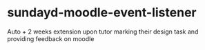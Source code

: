 # sundayd-moodle-event-listener
Auto + 2 weeks extension upon tutor marking their design task and providing feedback on moodle